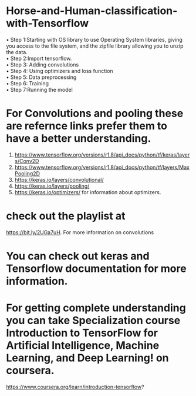 # Horse-and-Human-classification-with-Tensorflow
•	Step 1:Starting with OS library to use Operating System libraries, giving you access to the file system, and the zipfile library allowing you to unzip the data.    
•	Step 2:Import tensorflow.             
•	Step 3: Adding convolutions                                                              
•	Step 4: Using optimizers and loss function		                                                                                            
•	Step 5: Data preprocessing                                                                                                                
•	Step 6: Training                                                                                                                          
•	Step 7:Running the model
# For Convolutions and pooling these are refernce links prefer them to have a better understanding.        
1.	https://www.tensorflow.org/versions/r1.8/api_docs/python/tf/keras/layers/Conv2D
2.	https://www.tensorflow.org/versions/r1.8/api_docs/python/tf/layers/MaxPooling2D
3.	https://keras.io/layers/convolutional/
4.	https://keras.io/layers/pooling/
5.	https://keras.io/optimizers/ for information about optimizers.
# check out the playlist at 
https://bit.ly/2UGa7uH. For more information on convolutions
# You can check out keras and Tensorflow documentation for more information.
# For getting complete understanding you can take Specialization course Introduction to TensorFlow for Artificial Intelligence, Machine Learning, and Deep Learning! on coursera.
https://www.coursera.org/learn/introduction-tensorflow?
